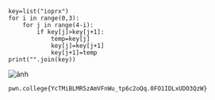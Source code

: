 ```
key=list("ioprx")
for i in range(0,3):
    for j in range(4-i):
        if key[j]>key[j+1]:
            temp=key[j]
            key[j]=key[j+1]
            key[j+1]=temp
print("".join(key))
```

![ảnh](https://github.com/LDV-SpaceK/pwn.collage/assets/151914246/9263e3c9-4709-4380-9ca8-822eb952f86a)

`pwn.college{YcTMiBLMR5zAmVFnWu_tp6c2oQq.0FO1IDLxUDO3QzW}`
